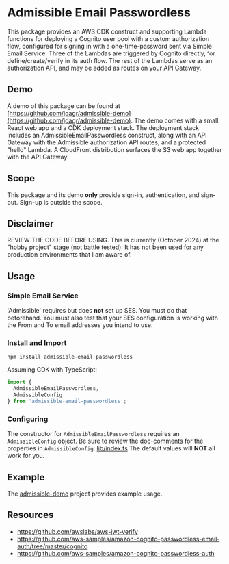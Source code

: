# Admissible Email Passwordless

This package provides an AWS CDK construct and supporting Lambda functions
for deploying a Cognito user pool with a custom authorization flow,
configured for signing in with a one-time-password sent via Simple Email Service.
Three of the Lambdas are triggered by Cognito directly,
for define/create/verify in its auth flow.
The rest of the Lambdas serve as an authorization API,
and may be added as routes on your API Gateway.

## Demo

A demo of this package can be found at
[https://github.com/joagr/admissible-demo](https://github.com/joagr/admissible-demo).
The demo comes with a small React web app and a CDK deployment stack.
The deployment stack includes an AdmissibleEmailPasswordless construct,
along with an API Gateway with the Admissible authorization API routes,
and a protected "hello" Lambda.
A CloudFront distribution surfaces the S3 web app together with the API Gateway.


## Scope

This package and its demo **only** provide sign-in, authentication, and sign-out.
Sign-up is outside the scope.


## Disclaimer

REVIEW THE CODE BEFORE USING.
This is currently (October 2024) at the "hobby project" stage (not battle tested).
It has not been used for any production environments that I am aware of.


## Usage

### Simple Email Service

'Admissible' requires but does **not** set up SES. You must do that beforehand.
You must also test that your SES configuration is working with the From and To email addresses you intend to use.

### Install and Import

```npm install admissible-email-passwordless```

Assuming CDK with TypeScript:
```typescript
import {
  AdmissibleEmailPasswordless,
  AdmissibleConfig
} from 'admissible-email-passwordless';
```

### Configuring

The constructor for `AdmissibleEmailPasswordless` requires an `AdmissibleConfig` object.
Be sure to review the doc-comments for the properties in `AdmissibleConfig`:
[lib/index.ts](https://github.com/joagr/admissible-email-passwordless/blob/main/lib/index.ts)
The default values will **NOT** all work for you.


## Example

The [admissible-demo](https://github.com/joagr/admissible-demo) project provides example usage.


## Resources

* https://github.com/awslabs/aws-jwt-verify
* https://github.com/aws-samples/amazon-cognito-passwordless-email-auth/tree/master/cognito
* https://github.com/aws-samples/amazon-cognito-passwordless-auth
